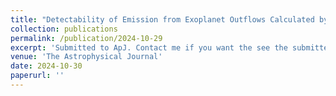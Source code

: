 ```yaml
---
title: "Detectability of Emission from Exoplanet Outflows Calculated by pyTPCI, a New 1D Radiation-Hydrodynamic Code"
collection: publications
permalink: /publication/2024-10-29
excerpt: 'Submitted to ApJ. Contact me if you want the see the submitted version. '
venue: 'The Astrophysical Journal'
date: 2024-10-30 	
paperurl: ''
---
```

